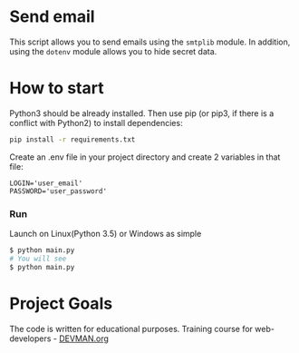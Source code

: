 # Send email

This script allows you to send emails using the `smtplib` module. In addition, using the `dotenv` module allows you to hide secret data.

# How to start

Python3 should be already installed. Then use pip (or pip3, if there is a conflict with Python2) to install dependencies:

```bash
pip install -r requirements.txt
```

Create an .env file in your project directory and create 2 variables in that file:

```
LOGIN='user_email'
PASSWORD='user_password'
```

### Run

Launch on Linux(Python 3.5) or Windows as simple

```bash
$ python main.py
# You will see
$ python main.py
```

# Project Goals

The code is written for educational purposes. Training course for web-developers - [DEVMAN.org](https://devman.org)